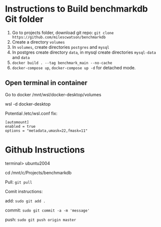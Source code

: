 # Instructions to Build benchmarkdb Git folder
1. Go to projects folder, download git repo: `git clone https://github.com/milescwatson/benchmarkdb`
2. Create a directory `volumes`
3. In `volumes`, create directories `postgres` and `mysql`
4. In postgres create directory `data`, in mysql create directories `mysql-data` and `data`
5. `docker build . --tag benchmark_main --no-cache`
6. `docker-compose up`, `docker-compose up -d` for detached mode.

## Open terminal in container
Go to docker 
/mnt/wsl/docker-desktop/volumes



wsl -d docker-desktop

Potential /etc/wsl.conf fix:
```
[automount]
enabled = true
options = "metadata,umask=22,fmask=11"
```

# Github Instructions

terminal> ubuntu2004

cd /mnt/c/Projects/benchmarkdb

Pull: `git pull`

Comit instructions:

add: `sudo git add .`

commit: `sudo git commit -a -m 'message'`

push: `sudo git push origin master`
